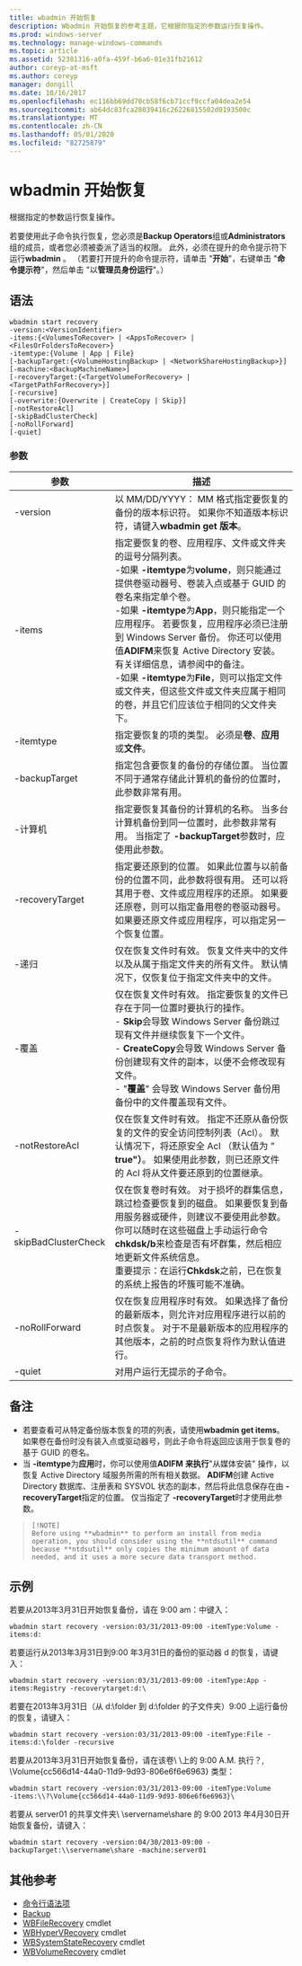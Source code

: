 ```yaml
---
title: wbadmin 开始恢复
description: Wbadmin 开始恢复的参考主题，它根据你指定的参数运行恢复操作。
ms.prod: windows-server
ms.technology: manage-windows-commands
ms.topic: article
ms.assetid: 52381316-a0fa-459f-b6a6-01e31fb21612
author: coreyp-at-msft
ms.author: coreyp
manager: dongill
ms.date: 10/16/2017
ms.openlocfilehash: ec116bb69dd70cb58f6cb71ccf9ccfa04dea2e54
ms.sourcegitcommit: ab64dc83fca28039416c26226815502d0193500c
ms.translationtype: MT
ms.contentlocale: zh-CN
ms.lasthandoff: 05/01/2020
ms.locfileid: "82725879"
---
```

# <a name="wbadmin-start-recovery"></a>wbadmin 开始恢复

根据指定的参数运行恢复操作。

若要使用此子命令执行恢复，您必须是**Backup Operators**组或**Administrators**组的成员，或者您必须被委派了适当的权限。 此外，必须在提升的命令提示符下运行**wbadmin** 。 （若要打开提升的命令提示符，请单击 "**开始**"，右键单击 "**命令提示符**"，然后单击 "以**管理员身份运行**"。）

## <a name="syntax"></a>语法

```
wbadmin start recovery
-version:<VersionIdentifier>
-items:{<VolumesToRecover> | <AppsToRecover> | <FilesOrFoldersToRecover>}
-itemtype:{Volume | App | File}
[-backupTarget:{<VolumeHostingBackup> | <NetworkShareHostingBackup>}]
[-machine:<BackupMachineName>]
[-recoveryTarget:{<TargetVolumeForRecovery> | <TargetPathForRecovery>}]
[-recursive]
[-overwrite:{Overwrite | CreateCopy | Skip}]
[-notRestoreAcl]
[-skipBadClusterCheck]
[-noRollForward]
[-quiet]
```

### <a name="parameters"></a>参数

|参数|描述|
|---------|-----------|
|-version|以 MM/DD/YYYY： MM 格式指定要恢复的备份的版本标识符。 如果你不知道版本标识符，请键入**wbadmin get 版本**。|
|-items|指定要恢复的卷、应用程序、文件或文件夹的逗号分隔列表。</br>-如果 **-itemtype**为**volume**，则只能通过提供卷驱动器号、卷装入点或基于 GUID 的卷名来指定单个卷。</br>-如果 **-itemtype**为**App**，则只能指定一个应用程序。 若要恢复，应用程序必须已注册到 Windows Server 备份。 你还可以使用值**ADIFM**来恢复 Active Directory 安装。 有关详细信息，请参阅中的备注。</br>-如果 **-itemtype**为**File**，则可以指定文件或文件夹，但这些文件或文件夹应属于相同的卷，并且它们应该位于相同的父文件夹下。|
|-itemtype|指定要恢复的项的类型。 必须是**卷**、**应用**或**文件**。|
|-backupTarget|指定包含要恢复的备份的存储位置。 当位置不同于通常存储此计算机的备份的位置时，此参数非常有用。|
|-计算机|指定要恢复其备份的计算机的名称。 当多台计算机备份到同一位置时，此参数非常有用。 当指定了 **-backupTarget**参数时，应使用此参数。|
|-recoveryTarget|指定要还原到的位置。 如果此位置与以前备份的位置不同，此参数将很有用。 还可以将其用于卷、文件或应用程序的还原。 如果要还原卷，则可以指定备用卷的卷驱动器号。 如果要还原文件或应用程序，可以指定另一个恢复位置。|
|-递归|仅在恢复文件时有效。 恢复文件夹中的文件以及从属于指定文件夹的所有文件。 默认情况下，仅恢复位于指定文件夹中的文件。|
|-覆盖|仅在恢复文件时有效。 指定要恢复的文件已存在于同一位置时要执行的操作。</br>-   **Skip**会导致 Windows Server 备份跳过现有文件并继续恢复下一个文件。</br>-   **CreateCopy**会导致 Windows Server 备份创建现有文件的副本，以便不会修改现有文件。</br>-   "**覆盖**" 会导致 Windows Server 备份用备份中的文件覆盖现有文件。|
|-notRestoreAcl|仅在恢复文件时有效。 指定不还原从备份恢复的文件的安全访问控制列表（Acl）。 默认情况下，将还原安全 Acl （默认值为 " **true"）**。 如果使用此参数，则已还原文件的 Acl 将从文件要还原到的位置继承。|
|-skipBadClusterCheck|仅在恢复卷时有效。 对于损坏的群集信息，跳过检查要恢复到的磁盘。 如果要恢复到备用服务器或硬件，则建议不要使用此参数。 你可以随时在这些磁盘上手动运行命令**chkdsk/b**来检查是否有坏群集，然后相应地更新文件系统信息。</br>重要提示：在运行**Chkdsk**之前，已在恢复的系统上报告的坏簇可能不准确。|
|-noRollForward|仅在恢复应用程序时有效。 如果选择了备份的最新版本，则允许对应用程序进行以前的时点恢复。 对于不是最新版本的应用程序的其他版本，之前的时点恢复将作为默认值进行。|
|-quiet|对用户运行无提示的子命令。|

## <a name="remarks"></a>备注

-   若要查看可从特定备份版本恢复的项的列表，请使用**wbadmin get items**。 如果卷在备份时没有装入点或驱动器号，则此子命令将返回应该用于恢复卷的基于 GUID 的卷名。
-   当 **-itemtype**为**应用**时，你可以使用值**ADIFM** **来执行**"从媒体安装" 操作，以恢复 Active Directory 域服务所需的所有相关数据。 **ADIFM**创建 Active Directory 数据库、注册表和 SYSVOL 状态的副本，然后将此信息保存在由 **-recoveryTarget**指定的位置。 仅当指定了 **-recoveryTarget**时才使用此参数。

>     [!NOTE]
>     Before using **wbadmin** to perform an install from media operation, you should consider using the **ntdsutil** command because **ntdsutil** only copies the minimum amount of data needed, and it uses a more secure data transport method.

## <a name="examples"></a>示例

若要从2013年3月31日开始恢复备份，请在 9:00 am：中键入：
```
wbadmin start recovery -version:03/31/2013-09:00 -itemType:Volume -items:d:
```
若要运行从2013年3月31日到9:00 年3月31日的备份的驱动器 d 的恢复，请键入：
```
wbadmin start recovery -version:03/31/2013-09:00 -itemType:App -items:Registry -recoverytarget:d:\
```
若要在2013年3月31日（从 d:\folder 到 d:\folder 的子文件夹）9:00 上运行备份的恢复，请键入：
```
wbadmin start recovery -version:03/31/2013-09:00 -itemType:File -items:d:\folder -recursive
```
若要从2013年3月31日开始恢复备份，请在该卷\\ \\上的 9:00 A.M. 执行？\, \Volume{cc566d14-44a0-11d9-9d93-806e6f6e6963} 类型：
```
wbadmin start recovery -version:03/31/2013-09:00 -itemType:Volume 
-items:\\?\Volume{cc566d14-44a0-11d9-9d93-806e6f6e6963}\
```
若要从 server01 的共享文件夹\\ \\servername\share 的 9:00 2013 年4月30日开始恢复备份，请键入：
```
wbadmin start recovery -version:04/30/2013-09:00 -backupTarget:\\servername\share -machine:server01
```

## <a name="additional-references"></a>其他参考

-   [命令行语法项](command-line-syntax-key.md)
-   [Backup](wbadmin.md)
-   [WBFileRecovery](https://technet.microsoft.com/library/jj902457.aspx) cmdlet
-   [WBHyperVRecovery](https://technet.microsoft.com/library/jj902463.aspx) cmdlet
-   [WBSystemStateRecovery](https://technet.microsoft.com/library/jj902449.aspx) cmdlet
-   [WBVolumeRecovery](https://technet.microsoft.com/library/jj902470.aspx) cmdlet